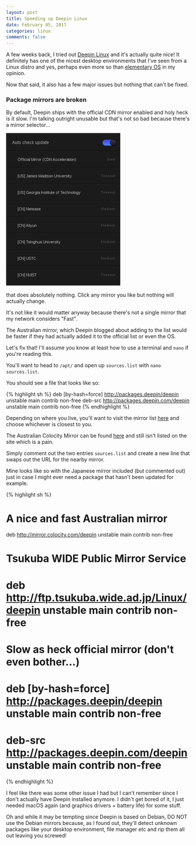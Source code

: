 ```yaml
---
layout: post
title: Speeding up Deepin Linux
date: February 05, 2017
categories: linux
comments: false
---
```


A few weeks back, I tried out [Deepin Linux](https://www.deepin.org/en/) and it's actually quite nice! It definitely has one of the nicest desktop environments that I've seen from a Linux distro and yes, perhaps even more so than [elementary OS](https://elementary.io/) in my opinion.

Now that said, it also has a few major issues but nothing that can't be fixed.

### Package mirrors are broken

By default, Deepin ships with the official CDN mirror enabled and holy heck is it slow. I'm talking outright unusable but that's not so bad because there's a mirror selector...

[![A screenshot of the built in package mirror selector][1]][1]

[1]: /assets/img/deepin/packageselector.jpg

that does absolutely nothing. Click any mirror you like but nothing will actually change.

It's not like it would matter anyway because there's not a single mirror that my network considers "Fast".

The Australian mirror, which Deepin blogged about adding to the list would be faster if they had actually added it to the official list or even the OS.

Let's fix that! I'll assume you know at least how to use a terminal and `nano` if you're reading this.

You'll want to head to `/apt/` and open up `sources.list` with `nano sources.list`.

You should see a file that looks like so:

{% highlight sh %}
deb [by-hash=force] http://packages.deepin/deepin unstable main contrib non-free
deb-src http://packages.deepin.com/deepin unstable main contrib non-free
{% endhighlight %}

Depending on where you live, you'll want to visit the mirror list [here](https://www.deepin.org/en/mirrors/packages/) and choose whichever is closest to you.

The Australian Colocity Mirror can be found [here](http://mirror.colocity.com/deepin/) and still isn't listed on the site which is a pain.

Simply comment out the two entries `sources.list` and create a new line that swaps out the URL for the nearby mirror.

Mine looks like so with the Japanese mirror included (but commented out) just in case I might ever need a package that hasn't been updated for example.

{% highlight sh %}
# A nice and fast Australian mirror
deb http://mirror.colocity.com/deepin unstable main contrib non-free

# Tsukuba WIDE Public Mirror Service
# deb http://ftp.tsukuba.wide.ad.jp/Linux/deepin unstable main contrib non-free

# Slow as heck official mirror (don't even bother...)
# deb [by-hash=force] http://packages.deepin/deepin unstable main contrib non-free
# deb-src http://packages.deepin.com/deepin unstable main contrib non-free
{% endhighlight %}

I feel like there was some other issue I had but I can't remember since I don't actually have Deepin installed anymore. I didn't get bored of it, I just needed macOS again (and graphics drivers + battery life) for some stuff.

Oh and while it may be tempting since Deepin is based on Debian, DO NOT use the Debian mirrors because, as I found out, they'll detect unknown packages like your desktop environment, file manager etc and rip them all out leaving you screwed!


